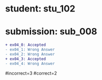 # student: stu_102
# submission: sub_008

```diff
+ ex04_0: Accepted
- ex04_1: Wrong Answer
- ex04_2: Wrong Answer
+ ex04_3: Accepted
- ex04_4: Wrong Answer
```
#incorrect=3
#correct=2

